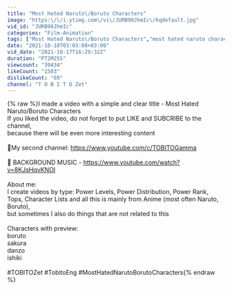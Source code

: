 ```yaml
---
title: "Most Hated Naruto\/Boruto Characters"
image: "https:\/\/i.ytimg.com\/vi\/JURB90JhmIc\/hqdefault.jpg"
vid_id: "JURB90JhmIc"
categories: "Film-Animation"
tags: ["Most Hated Naruto\/Boruto Characters","most hated naruto characters","most hated naruto"]
date: "2021-10-18T03:03:08+03:00"
vid_date: "2021-10-17T16:29:32Z"
duration: "PT2M25S"
viewcount: "39434"
likeCount: "1503"
dislikeCount: "69"
channel: "T O B I T O Zet"
---
```

{% raw %}I made a video with a simple and clear title - Most Hated Naruto/Boruto Characters<br />If you liked the video, do not forget to put LIKE and SUBCRIBE to the channel,<br />because there will be even more interesting content<br /><br />💎My second channel: <a rel="nofollow" target="blank" href="https://www.youtube.com/c/TOBITOGamma">https://www.youtube.com/c/TOBITOGamma</a><br /><br />🎵 BACKGROUND MUSIC - <a rel="nofollow" target="blank" href="https://www.youtube.com/watch?v=8KJsHqvKNOI">https://www.youtube.com/watch?v=8KJsHqvKNOI</a><br /><br />About me:<br />I create videos by type: Power Levels, Power Distribution, Power Rank, Tops, Character Lists and all this is mainly from Anime (most often Naruto, Boruto),<br />but sometimes I also do things that are not related to this<br /><br />Characters with preview:<br />boruto<br />sakura<br />danzo<br />ishiki<br /><br />#TOBITOZet #TobitoEng​ #MostHatedNarutoBorutoCharacters{% endraw %}
